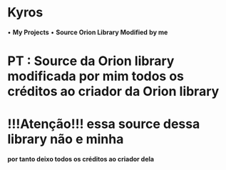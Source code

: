 # Kyros
• **My Projects**
• **Source Orion Library Modified**
**by me**

# PT : Source da Orion library modificada por mim todos os créditos ao criador da Orion library 

# !!!Atenção!!! essa source dessa  library não e minha 
**por tanto deixo todos os créditos ao criador dela**
